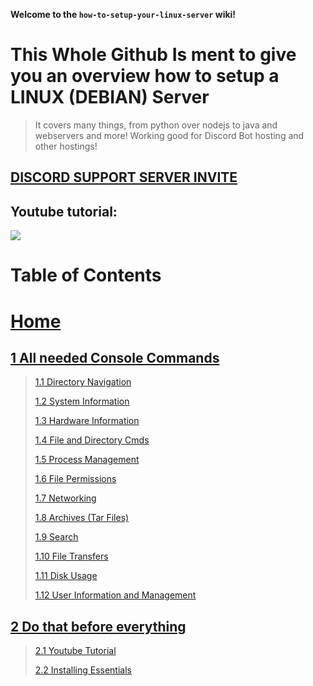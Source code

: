 **Welcome to the `how-to-setup-your-linux-server` wiki!**

# This Whole Github Is ment to give you an overview how to setup a LINUX (DEBIAN) Server

> It covers many things, from python over nodejs to java and webservers and more!
> Working good for Discord Bot hosting and other hostings!

## [**DISCORD SUPPORT SERVER INVITE**](https://support.milrato.eu)

## Youtube tutorial:

[![](http://img.youtube.com/vi/mj0nKw3GQlc/0.jpg)](http://www.youtube.com/watch?v=mj0nKw3GQlc "Linux Tutorial")

# Table of Contents

# [Home](https://github.com/Tomato6966/how-to-setup-your-linux-server/wiki)

## [1 All needed Console Commands](https://github.com/Tomato6966/how-to-setup-your-linux-server/wiki/1-All-needed-Console-Commands)
>
> [1.1 Directory Navigation](https://github.com/Tomato6966/how-to-setup-your-linux-server/wiki/1.1-Directory-Navigation)
>
> [1.2 System Information](https://github.com/Tomato6966/how-to-setup-your-linux-server/wiki/1.2-System-Information)
>
> [1.3 Hardware Information](https://github.com/Tomato6966/how-to-setup-your-linux-server/wiki/1.3-Hardware-Information)
>
> [1.4 File and Directory Cmds](https://github.com/Tomato6966/how-to-setup-your-linux-server/wiki/1.4-File-and-Directory-Commands)
>
> [1.5 Process Management](https://github.com/Tomato6966/how-to-setup-your-linux-server/wiki/1.5-Process-Management)
>
> [1.6 File Permissions](https://github.com/Tomato6966/how-to-setup-your-linux-server/wiki/1.6-File-Permissions)
>
> [1.7 Networking](https://github.com/Tomato6966/how-to-setup-your-linux-server/wiki/1.7-Networking)
>
> [1.8 Archives (Tar Files)](https://github.com/Tomato6966/how-to-setup-your-linux-server/wiki/1.8-Archives-(Tar-Files))
>
> [1.9 Search](https://github.com/Tomato6966/how-to-setup-your-linux-server/wiki/1.9-Search)
>
> [1.10 File Transfers](https://github.com/Tomato6966/how-to-setup-your-linux-server/wiki/1.10-File-Transfers)
>
> [1.11 Disk Usage](https://github.com/Tomato6966/how-to-setup-your-linux-server/wiki/1.11-Disk-Usage)
>
> [1.12 User Information and Management](https://github.com/Tomato6966/how-to-setup-your-linux-server/wiki/1.12-User-Information-and-Management)

## [2 Do that before everything](https://github.com/Tomato6966/how-to-setup-your-linux-server/wiki/2-Do-that-Before!)
>
> [2.1 Youtube Tutorial](https://github.com/Tomato6966/how-to-setup-your-linux-server/wiki/2.1-Youtube-Tutorial)
>
> [2.2 Installing Essentials](https://github.com/Tomato6966/how-to-setup-your-linux-server/wiki/2.2-Installing-Essentials)